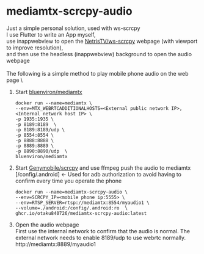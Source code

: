 # mediamtx-scrcpy-audio

Just a simple personal solution, used with ws-scrcpy \
I use Flutter to write an App myself, \
use inappwebview to open the [NetrisTV/ws-scrcpy][ws-scrcpy] webpage (with viewport to improve resolution), \
and then use the headless (inappwebview) background to open the audio webpage \
\
The following is a simple method to play mobile phone audio on the web page \

1. Start [bluenviron/mediamtx][mediamtx]
   ````shell
   docker run --name=mediamtx \
   --env=MTX_WEBRTCADDITIONALHOSTS=<External public network IP>,<Internal network host IP> \
   -p 1935:1935 \
   -p 8189:8189  \
   -p 8189:8189/udp \
   -p 8554:8554 \
   -p 8888:8888 \
   -p 8889:8889 \
   -p 8890:8890/udp  \
   bluenviron/mediamtx
   ````
2. Start [Genymobile/scrcpy][scrcpy] and use ffmpeg push the audio to mediamtx \
   [/config/.android] <- Used for adb authorization to avoid having to confirm every time you operate the phone
   ````shell
   docker run --name=mediamtx-scrcpy-audio \
   --env=SCRCPY_IP=<mobile phone ip:5555> \
   --env=RTSP_SERVER=rtsp://mediamtx:8554/myaudio1 \
   --volume=./android:/config/.android:ro  \
   ghcr.io/otaku840726/mediamtx-scrcpy-audio:latest
   ````
4. Open the audio webpage \
   First use the internal network to confirm that the audio is normal. The external network needs to enable 8189/udp to use webrtc normally. \
   http://mediamtx:8889/myaudio1

[scrcpy]:https://github.com/Genymobile/scrcpy
[ws-scrcpy]:https://github.com/NetrisTV/ws-scrcpy
[mediamtx]:https://github.com/bluenviron/mediamtx
